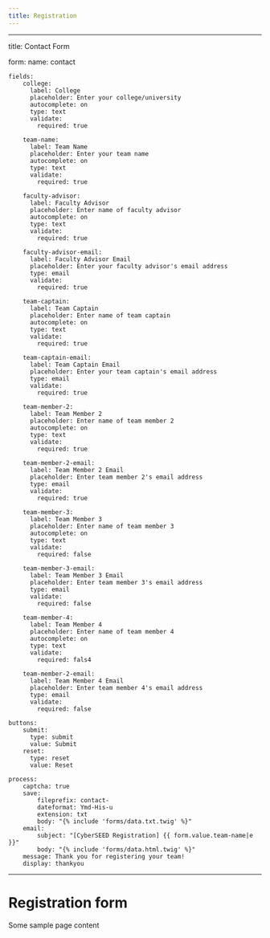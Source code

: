 ```yaml
---
title: Registration
---
```


---
title: Contact Form

form:
    name: contact

    fields:
        college:
          label: College
          placeholder: Enter your college/university
          autocomplete: on
          type: text
          validate:
            required: true

        team-name:
          label: Team Name
          placeholder: Enter your team name
          autocomplete: on
          type: text
          validate:
            required: true

        faculty-advisor:
          label: Faculty Advisor
          placeholder: Enter name of faculty advisor
          autocomplete: on
          type: text
          validate:
            required: true

        faculty-advisor-email:
          label: Faculty Advisor Email
          placeholder: Enter your faculty advisor's email address
          type: email
          validate:
            required: true

        team-captain:
          label: Team Captain
          placeholder: Enter name of team captain
          autocomplete: on
          type: text
          validate:
            required: true

        team-captain-email:
          label: Team Captain Email
          placeholder: Enter your team captain's email address
          type: email
          validate:
            required: true

        team-member-2:
          label: Team Member 2
          placeholder: Enter name of team member 2
          autocomplete: on
          type: text
          validate:
            required: true

        team-member-2-email:
          label: Team Member 2 Email
          placeholder: Enter team member 2's email address
          type: email
          validate:
            required: true

        team-member-3:
          label: Team Member 3
          placeholder: Enter name of team member 3
          autocomplete: on
          type: text
          validate:
            required: false

        team-member-3-email:
          label: Team Member 3 Email
          placeholder: Enter team member 3's email address
          type: email
          validate:
            required: false

        team-member-4:
          label: Team Member 4
          placeholder: Enter name of team member 4
          autocomplete: on
          type: text
          validate:
            required: fals4

        team-member-2-email:
          label: Team Member 4 Email
          placeholder: Enter team member 4's email address
          type: email
          validate:
            required: false

    buttons:
        submit:
          type: submit
          value: Submit
        reset:
          type: reset
          value: Reset

    process:
        captcha: true
        save:
            fileprefix: contact-
            dateformat: Ymd-His-u
            extension: txt
            body: "{% include 'forms/data.txt.twig' %}"
        email:
            subject: "[CyberSEED Registration] {{ form.value.team-name|e }}"
            body: "{% include 'forms/data.html.twig' %}"
        message: Thank you for registering your team!
        display: thankyou
---

# Registration form

Some sample page content
